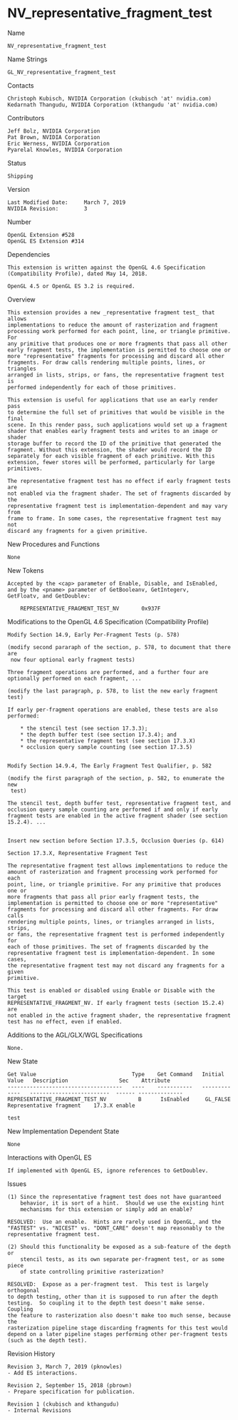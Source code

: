 # NV_representative_fragment_test

Name

    NV_representative_fragment_test

Name Strings

    GL_NV_representative_fragment_test

Contacts

    Christoph Kubisch, NVIDIA Corporation (ckubisch 'at' nvidia.com)
    Kedarnath Thangudu, NVIDIA Corporation (kthangudu 'at' nvidia.com)

Contributors

    Jeff Bolz, NVIDIA Corporation
    Pat Brown, NVIDIA Corporation
    Eric Werness, NVIDIA Corporation
    Pyarelal Knowles, NVIDIA Corporation

Status

    Shipping

Version

    Last Modified Date:     March 7, 2019
    NVIDIA Revision:        3

Number

    OpenGL Extension #528
    OpenGL ES Extension #314

Dependencies

    This extension is written against the OpenGL 4.6 Specification
    (Compatibility Profile), dated May 14, 2018.

    OpenGL 4.5 or OpenGL ES 3.2 is required.

Overview

    This extension provides a new _representative fragment test_ that allows
    implementations to reduce the amount of rasterization and fragment
    processing work performed for each point, line, or triangle primitive. For
    any primitive that produces one or more fragments that pass all other
    early fragment tests, the implementation is permitted to choose one or
    more "representative" fragments for processing and discard all other
    fragments. For draw calls rendering multiple points, lines, or triangles
    arranged in lists, strips, or fans, the representative fragment test is
    performed independently for each of those primitives.

    This extension is useful for applications that use an early render pass
    to determine the full set of primitives that would be visible in the final
    scene. In this render pass, such applications would set up a fragment
    shader that enables early fragment tests and writes to an image or shader
    storage buffer to record the ID of the primitive that generated the
    fragment. Without this extension, the shader would record the ID
    separately for each visible fragment of each primitive. With this
    extension, fewer stores will be performed, particularly for large
    primitives.

    The representative fragment test has no effect if early fragment tests are
    not enabled via the fragment shader. The set of fragments discarded by the
    representative fragment test is implementation-dependent and may vary from
    frame to frame. In some cases, the representative fragment test may not
    discard any fragments for a given primitive.


New Procedures and Functions

    None

New Tokens

    Accepted by the <cap> parameter of Enable, Disable, and IsEnabled,
    and by the <pname> parameter of GetBooleanv, GetIntegerv,
    GetFloatv, and GetDoublev:

        REPRESENTATIVE_FRAGMENT_TEST_NV       0x937F

Modifications to the OpenGL 4.6 Specification (Compatibility Profile)

    Modify Section 14.9, Early Per-Fragment Tests (p. 578)

    (modify second pararaph of the section, p. 578, to document that there are
     now four optional early fragment tests)

    Three fragment operations are performed, and a further four are
    optionally performed on each fragment, ...

    (modify the last paragraph, p. 578, to list the new early fragment test)

    If early per-fragment operations are enabled, these tests are also
    performed:

        * the stencil test (see section 17.3.3);
        * the depth buffer test (see section 17.3.4); and
        * the representative fragment test (see section 17.3.X)
        * occlusion query sample counting (see section 17.3.5)


    Modify Section 14.9.4, The Early Fragment Test Qualifier, p. 582

    (modify the first paragraph of the section, p. 582, to enumerate the new
     test)

    The stencil test, depth buffer test, representative fragment test, and
    occlusion query sample counting are performed if and only if early
    fragment tests are enabled in the active fragment shader (see section
    15.2.4). ...


    Insert new section before Section 17.3.5, Occlusion Queries (p. 614)

    Section 17.3.X, Representative Fragment Test

    The representative fragment test allows implementations to reduce the
    amount of rasterization and fragment processing work performed for each
    point, line, or triangle primitive. For any primitive that produces one or
    more fragments that pass all prior early fragment tests, the
    implementation is permitted to choose one or more "representative"
    fragments for processing and discard all other fragments. For draw calls
    rendering multiple points, lines, or triangles arranged in lists, strips,
    or fans, the representative fragment test is performed independently for
    each of those primitives. The set of fragments discarded by the
    representative fragment test is implementation-dependent. In some cases,
    the representative fragment test may not discard any fragments for a given
    primitive.

    This test is enabled or disabled using Enable or Disable with the target
    REPRESENTATIVE_FRAGMENT_NV. If early fragment tests (section 15.2.4) are
    not enabled in the active fragment shader, the representative fragment
    test has no effect, even if enabled.


Additions to the AGL/GLX/WGL Specifications

    None.

New State

    Get Value                              Type    Get Command   Initial Value   Description                Sec    Attribute
    ------------------------------------   ----    -----------   -------------   -------------------------  ------ --------------
    REPRESENTATIVE_FRAGMENT_TEST_NV          B      IsEnabled     GL_FALSE       Representative fragment    17.3.X enable
                                                                                 test

New Implementation Dependent State

    None

Interactions with OpenGL ES

    If implemented with OpenGL ES, ignore references to GetDoublev.

Issues

    (1) Since the representative fragment test does not have guaranteed
        behavior, it is sort of a hint.  Should we use the existing hint
        mechanisms for this extension or simply add an enable?

    RESOLVED:  Use an enable.  Hints are rarely used in OpenGL, and the
    "FASTEST" vs. "NICEST" vs. "DONT_CARE" doesn't map reasonably to the
    representative fragment test.

    (2) Should this functionality be exposed as a sub-feature of the depth or
        stencil tests, as its own separate per-fragment test, or as some piece
        of state controlling primitive rasterization?

    RESOLVED:  Expose as a per-fragment test.  This test is largely orthogonal
    to depth testing, other than it is supposed to run after the depth
    testing.  So coupling it to the depth test doesn't make sense.  Coupling
    the feature to rasterization also doesn't make too much sense, because the
    rasterization pipeline stage discarding fragments for this test would
    depend on a later pipeline stages performing other per-fragment tests
    (such as the depth test).


Revision History

    Revision 3, March 7, 2019 (pknowles)
    - Add ES interactions.

    Revision 2, September 15, 2018 (pbrown)
    - Prepare specification for publication.

    Revision 1 (ckubisch and kthangudu)
    - Internal Revisions
